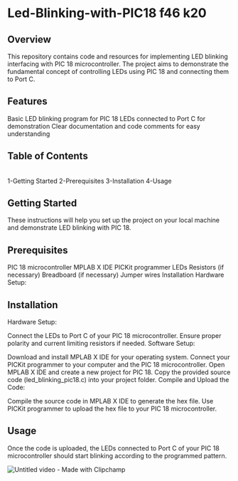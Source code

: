 # Led-Blinking-with-PIC18 f46 k20
## Overview
This repository contains code and resources for implementing LED blinking interfacing with PIC 18 microcontroller. The project aims to demonstrate the fundamental concept of controlling LEDs using PIC 18 and connecting them to Port C.

## Features
Basic LED blinking program for PIC 18
LEDs connected to Port C for demonstration
Clear documentation and code comments for easy understanding

## Table of Contents
<br> 1-Getting Started
2-Prerequisites
3-Installation
4-Usage

## Getting Started
These instructions will help you set up the project on your local machine and demonstrate LED blinking with PIC 18.


## Prerequisites
PIC 18 microcontroller
MPLAB X IDE
PICKit programmer
LEDs
Resistors (if necessary)
Breadboard (if necessary)
Jumper wires
Installation
Hardware Setup:

## Installation
Hardware Setup:

Connect the LEDs to Port C of your PIC 18 microcontroller. Ensure proper polarity and current limiting resistors if needed.
Software Setup:

Download and install MPLAB X IDE for your operating system.
Connect your PICKit programmer to your computer and the PIC 18 microcontroller.
Open MPLAB X IDE and create a new project for PIC 18.
Copy the provided source code (led_blinking_pic18.c) into your project folder.
Compile and Upload the Code:

Compile the source code in MPLAB X IDE to generate the hex file.
Use PICKit programmer to upload the hex file to your PIC 18 microcontroller.

## Usage
Once the code is uploaded, the LEDs connected to Port C of your PIC 18 microcontroller should start blinking according to the programmed pattern.

![Untitled video - Made with Clipchamp](https://github.com/AhmedKamalMohammedElSayed/Led-Blinking-with-PIC18f46k20/assets/96977876/921f8271-7f2d-4bed-8d20-2dfeeae9c6a2)
